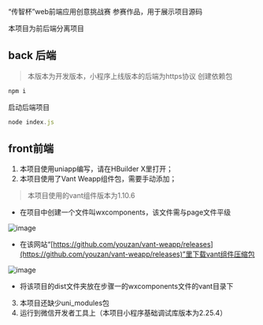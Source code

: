“传智杯”web前端应用创意挑战赛 参赛作品，用于展示项目源码

本项目为前后端分离项目

## back 后端

>本版本为开发版本，小程序上线版本的后端为https协议
创建依赖包

```javascript
npm i
```

启动后端项目

```javascript
node index.js
```

## front前端

1. 本项目使用uniapp编写，请在HBuilder X里打开；
2. 本项目使用了Vant Weapp组件包，需要手动添加；
>本项目使用的vant组件版本为1.10.6
* 在项目中创建一个文件叫wxcomponents，该文件需与page文件平级


![image](https://raw.githubusercontent.com/lbs12219/canteen-vis/main/images/image1.png)


* 在该网站“[https://github.com/youzan/vant-weapp/releases](https://github.com/youzan/vant-weapp/releases)”里下载vant组件压缩包


![image](https://raw.githubusercontent.com/lbs12219/canteen-vis/main/images/image2.png)


* 将该项目的dist文件夹放在步骤一的wxcomponents文件的vant目录下
3. 本项目还缺少uni_modules包
4. 运行到微信开发者工具上（本项目小程序基础调试库版本为2.25.4）
